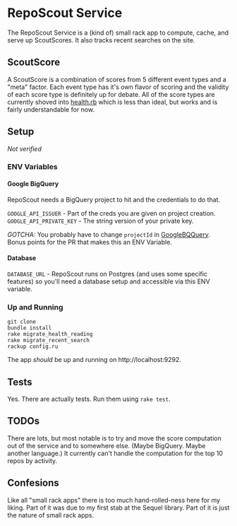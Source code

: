 # RepoScout Service

The RepoScout Service is a (kind of) small rack app to compute, cache, and serve up ScoutScores. It also tracks recent searches on the site.

## ScoutScore

A ScoutScore is a combination of scores from 5 different event types and a "meta" factor. Each event type has it's own flavor of scoring and the validity of each score type is definitely up for debate. All of the score types are currently shoved into [health.rb](lib/health.rb) which is less than ideal, but works and is fairly understandable for now.

## Setup

_Not verified_

### ENV Variables

#### Google BigQuery

RepoScout needs a BigQuery project to hit and the credentials to do that.

`GOOGLE_API_ISSUER` - Part of the creds you are given on project creation.
`GOOGLE_API_PRIVATE_KEY` - The string version of your private key.

*GOTCHA:* You probably have to change `projectId` in [GoogleBQQuery](lib/google_b_q_query.rb#L42). Bonus points for the PR that makes this an ENV Variable.

#### Database

`DATABASE_URL` - RepoScout runs on Postgres (and uses some specific features) so you'll need a database setup and accessible via this ENV variable.

### Up and Running
```
git clone
bundle install
rake migrate_health_reading
rake migrate_recent_search
rackup config.ru
```

The app _should_ be up and running on http://localhost:9292.

## Tests

Yes. There are actually tests. Run them using `rake test`.

## TODOs

There are lots, but most notable is to try and move the score computation out of the service and to somewhere else. (Maybe BigQuery. Maybe another language.) It currently can't handle the computation for the top 10 repos by activity.

## Confesions

Like all "small rack apps" there is too much hand-rolled-ness here for my liking. Part of it was due to my first stab at the Sequel library. Part of it is just the nature of small rack apps.


